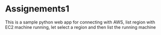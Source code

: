 # Assignements1
This is a sample python web app for connecting with AWS, list region with EC2 machine running, let select a region and then list the running machine
